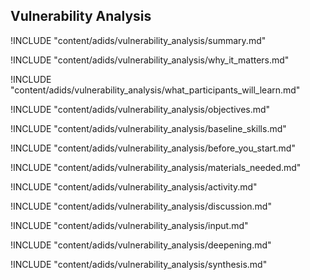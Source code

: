 
##  Vulnerability Analysis

<!-- ![](Content/images/capacity_assessment.png "") -->

!INCLUDE "content/adids/vulnerability_analysis/summary.md"

<!-- Why The Topic Matters -->

!INCLUDE "content/adids/vulnerability_analysis/why_it_matters.md"

<!--  What Participants Will Learn -->

!INCLUDE "content/adids/vulnerability_analysis/what_participants_will_learn.md"

<!-- Objectives {.sidebar} -->

!INCLUDE "content/adids/vulnerability_analysis/objectives.md"

<!-- Baseline Skills -->

!INCLUDE "content/adids/vulnerability_analysis/baseline_skills.md"

<!-- Before you Start -->

!INCLUDE "content/adids/vulnerability_analysis/before_you_start.md"

<!-- Materials Needed [stub] -->

!INCLUDE "content/adids/vulnerability_analysis/materials_needed.md"

<!--Activity [stub] {.activity} -->

!INCLUDE "content/adids/vulnerability_analysis/activity.md"

<!--Discussion [stub] -->

!INCLUDE "content/adids/vulnerability_analysis/discussion.md"

<!-- Input -->

!INCLUDE "content/adids/vulnerability_analysis/input.md"

<!-- Deepening -->

!INCLUDE "content/adids/vulnerability_analysis/deepening.md"

<!--Synthesis [stub] {.synthesis} -->

!INCLUDE "content/adids/vulnerability_analysis/synthesis.md"
